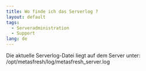 ```yaml
---
title: Wo finde ich das Serverlog ?
layout: default
tags:
  - Serveradministration
  - Support
lang: de
---
```


Die aktuelle Serverlog-Datei liegt auf dem Server unter: 
/opt/metasfresh/log/metasfresh_server.log

